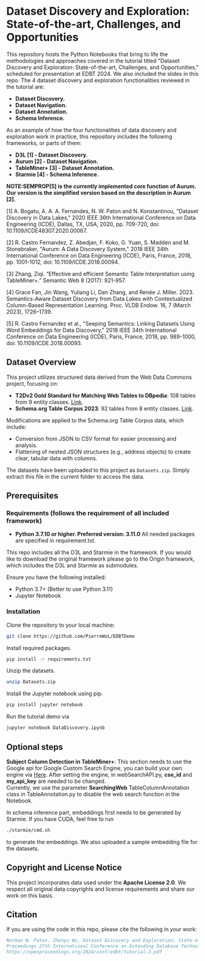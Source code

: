 # Dataset Discovery and Exploration: State-of-the-art, Challenges, and Opportunities



This repository hosts the Python Notebooks that bring to life the methodologies and 
approaches covered in the tutorial titled 
"Dataset Discovery and Exploration: State-of-the-art, Challenges, and Opportunities,"
scheduled for presentation at EDBT 2024. We also included the slides in this repo.
The 4 dataset discovery and exploration functionalities reviewed in the tutorial are:

- **Dataset Discovery.**
- **Dataset Navigation.**
- **Dataset Annotation.**
- **Schema Inference.**

As an example of how the four functionalities of data discovery and exploration work in practice,
this repository includes the following frameworks, or parts of them:
- **D3L [1] - Dataset Discovery.**
- **Aurum [2] - Dataset Navigation.**
- **TableMiner+ [3] - Dataset Annotation.**
- **Starmie [4] - Schema Inference.**



**NOTE:SEMPROP[5] is the currently implemented core function of Aurum. Our version is the simplified version
based on the description in Aurum [2].**

[1] A. Bogatu, A. A. A. Fernandes, N. W. Paton and N. Konstantinou, "Dataset Discovery in Data Lakes," 
2020 IEEE 36th International Conference on Data Engineering (ICDE), Dallas, TX, USA, 2020, pp. 709-720, doi: 10.1109/ICDE48307.2020.00067.

[2] R. Castro Fernandez, Z. Abedjan, F. Koko, G. Yuan, S. Madden and M. Stonebraker, "Aurum: A Data Discovery System," 
2018 IEEE 34th International Conference on Data Engineering (ICDE), Paris, France, 2018, pp. 1001-1012, doi: 10.1109/ICDE.2018.00094. 

[3] Zhang, Ziqi. “Effective and efficient Semantic Table Interpretation using TableMiner+.” Semantic Web 8 (2017): 921-957.

[4] Grace Fan, Jin Wang, Yuliang Li, Dan Zhang, and Renée J. Miller. 2023. Semantics-Aware Dataset Discovery from Data Lakes with Contextualized Column-Based Representation Learning. 
Proc. VLDB Endow. 16, 7 (March 2023), 1726–1739.

[5] R. Castro Fernandez et al., "Seeping Semantics: Linking Datasets Using Word Embeddings for Data Discovery," 2018 IEEE 34th International Conference on Data Engineering (ICDE), 
Paris, France, 2018, pp. 989-1000, doi: 10.1109/ICDE.2018.00093.


## Dataset Overview
This project utilizes structured data derived from the Web Data Commons project, focusing on:

- **T2Dv2 Gold Standard for Matching Web Tables to DBpedia**: 108 tables from 9 entity classes. [Link](https://webdatacommons.org/webtables/goldstandardV2.html).
- **Schema.org Table Corpus 2023**: 92 tables from 8 entity classes. [Link](https://webdatacommons.org/structureddata/schemaorgtables/2023/index.html#toc3).

Modifications are applied to the Schema.org Table Corpus data, which include:
- Conversion from JSON to CSV format for easier processing and analysis.
- Flattening of nested JSON structures (e.g., address objects) to create clear, tabular data with columns.

The datasets have been uploaded to this project as `Datasets.zip`. Simply extract this file in the current folder to access the data.



## Prerequisites
### Requirements (follows the requirement of all included framework)
- **Python 3.7.10 or higher. Preferred version: 3.11.0**
All needed packages are specified in requirement.txt.


This repo includes all the D3L and Starmie in the framework. If you would like to download the original framework please go to the Origin framework, which
includes the D3L and Starmie as submodules.

Ensure you have the following installed:
- Python 3.7+ (Better to use Python 3.11)
- Jupyter Notebook
### Installation

Clone the repository to your local machine:
```bash
git clone https://github.com/PierreWoL/EDBTDemo
```
Install required packages.
```bash
pip install -r requirements.txt
```
Unzip the datasets.
```bash
unzip Datasets.zip
```
Install the Jupyter notebook using pip.
```bash
pip install jupyter notebook
```
Run the tutorial demo via
```bash
jupyter notebook DataDiscovery.ipynb
```
## Optional steps

**Subject Column Detection in TableMiner+**: This section needs to use the Google api for Google Custom Search
Engine, you can build your own engine via [Here](https://programmablesearchengine.google.com/intl/en_uk/about/). After setting the engine, in webSearchAPI.py, **cse_id** and **my_api_key** are needed to be changed.  
Currently, we use the parameter **SearchingWeb** 
TableColumnAnnotation class in TableAnnotation.py to disable the web search function in the Notebook.

In schema inference part, embeddings first needs to be generated by Starmie. If you have CUDA, feel free to run 
```bash
./starmie/cmd.sh
```
to generate the embeddings.
We also uploaded a sample embedding file for the datasets.


## Copyright and License Notice
This project incorporates data used under the **Apache License 2.0**. We respect all original data copyrights and license requirements and share our work on this basis.

## Citation
If you are using the code in this repo, please cite the following in your work:
```bibtex
Norman W. Paton, Zhenyu Wu, Dataset Discovery and Exploration: State-of-the-art, Challenges and Opportunities. 
Proceedings 27th International Conference on Extending Database Technology (EDBT), pp. 854–857, 2024. 
https://openproceedings.org/2024/conf/edbt/tutorial-3.pdf
```
